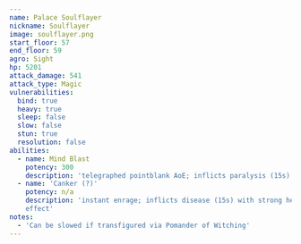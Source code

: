 ```yaml
---
name: Palace Soulflayer
nickname: Soulflayer
image: soulflayer.png
start_floor: 57
end_floor: 59
agro: Sight
hp: 5201
attack_damage: 541
attack_type: Magic
vulnerabilities:
  bind: true
  heavy: true
  sleep: false
  slow: false
  stun: true
  resolution: false
abilities:
  - name: Mind Blast
    potency: 300
    description: 'telegraphed pointblank AoE; inflicts paralysis (15s)'
  - name: 'Canker (?)'
    potency: n/a
    description: 'instant enrage; inflicts disease (15s) with strong heavy
    effect'
notes:
  - 'Can be slowed if transfigured via Pomander of Witching'
---
```

